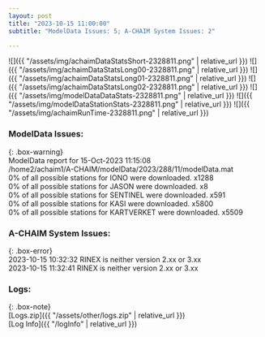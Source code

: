 ```yaml
---
layout: post
title: "2023-10-15 11:00:00"
subtitle: "ModelData Issues: 5; A-CHAIM System Issues: 2"

---
```


![]({{ "/assets/img/achaimDataStatsShort-2328811.png" | relative_url }})
![]({{ "/assets/img/achaimDataStatsLong00-2328811.png" | relative_url }})
![]({{ "/assets/img/achaimDataStatsLong01-2328811.png" | relative_url }})
![]({{ "/assets/img/achaimDataStatsLong02-2328811.png" | relative_url }})
![]({{ "/assets/img/modelDataDataStats-2328811.png" | relative_url }})
![]({{ "/assets/img/modelDataStationStats-2328811.png" | relative_url }})
![]({{ "/assets/img/achaimRunTime-2328811.png" | relative_url }})


### ModelData Issues:  
  
{: .box-warning}  
 ModelData report for 15-Oct-2023 11:15:08   
 /home2/achaim1/A-CHAIM/modelData/2023/288/11/modelData.mat   
 0% of all possible stations for IONO were downloaded. x1288   
 0% of all possible stations for JASON were downloaded. x8   
 0% of all possible stations for SENTINEL were downloaded. x591   
 0% of all possible stations for KASI were downloaded. x5800   
 0% of all possible stations for KARTVERKET were downloaded. x5509   
  
### A-CHAIM System Issues:  
  
{: .box-error}  
2023-10-15 10:32:32 RINEX is neither version 2.xx or 3.xx  
2023-10-15 11:32:41 RINEX is neither version 2.xx or 3.xx  

### Logs:  
  
{: .box-note}  
[Logs.zip]({{ "/assets/other/logs.zip" | relative_url }})  
[Log Info]({{ "/logInfo" | relative_url }})  
